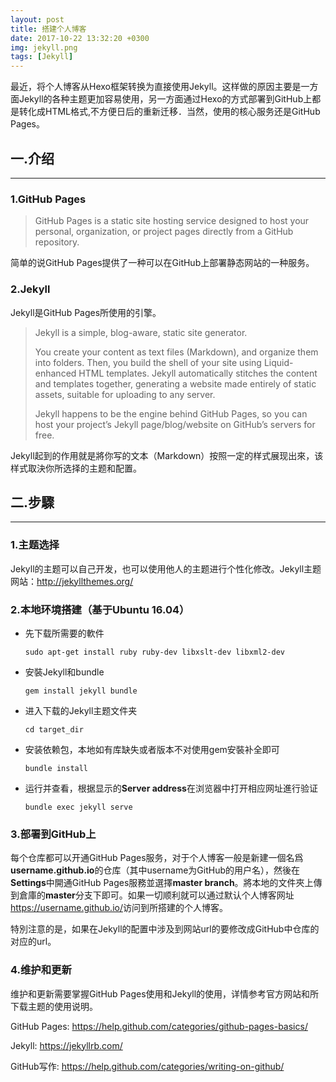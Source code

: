 ```yaml
---
layout: post
title: 搭建个人博客
date: 2017-10-22 13:32:20 +0300
img: jekyll.png
tags: [Jekyll]
---
```




最近，将个人博客从Hexo框架转换为直接使用Jekyll。这样做的原因主要是一方面Jekyll的各种主题更加容易使用，另一方面通过Hexo的方式部署到GitHub上都是转化成HTML格式,不方便日后的重新迁移．当然，使用的核心服务还是GitHub Pages。

## 一.介绍
---

### 1.GitHub Pages

> GitHub Pages is a static site hosting service designed to host your personal, organization, or project pages directly from a GitHub repository.

简单的说GitHub Pages提供了一种可以在GitHub上部署静态网站的一种服务。


### 2.Jekyll

Jekyll是GitHub Pages所使用的引擎。

> Jekyll is a simple, blog-aware, static site generator.
>
>You create your content as text files (Markdown), and organize them into folders. Then, you build the shell of your site using Liquid-enhanced HTML templates. Jekyll automatically stitches the content and templates together, generating a website made entirely of static assets, suitable for uploading to any server.
>
>Jekyll happens to be the engine behind GitHub Pages, so you can host your project’s Jekyll page/blog/website on GitHub’s servers for free.

Jekyll起到的作用就是將你写的文本（Markdown）按照一定的样式展现出來，该样式取決你所选择的主题和配置。

## 二.步驟
---

### 1.主题选择

Jekyll的主题可以自己开发，也可以使用他人的主题进行个性化修改。Jekyll主题网站：http://jekyllthemes.org/

### 2.本地环境搭建（基于Ubuntu 16.04）

* 先下载所需要的軟件

    `sudo apt-get install ruby ruby-dev libxslt-dev libxml2-dev`

* 安裝Jekyll和bundle

    `gem install jekyll bundle`

* 进入下载的Jekyll主题文件夹
    
     `cd target_dir`
	
* 安装依赖包，本地如有库缺失或者版本不对使用gem安裝补全即可
    
     `bundle install`
	
* 运行并查看，根据显示的**Server address**在浏览器中打开相应网址進行验证
    
     `bundle exec jekyll serve`

### 3.部署到GitHub上

每个仓库都可以开通GitHub Pages服务，对于个人博客一般是新建一個名爲**username.github.io**的仓库（其中username为GitHub的用户名），然後在**Settings**中開通GitHub Pages服務並選擇**master branch**。將本地的文件夾上傳到倉庫的**master**分支下即可。如果一切顺利就可以通过默认个人博客网址<https://username.github.io/>访问到所搭建的个人博客。

特別注意的是，如果在Jekyll的配置中涉及到网站url的要修改成GitHub中仓库的对应的url。

### 4.维护和更新

维护和更新需要掌握GitHub Pages使用和Jekyll的使用，详情参考官方网站和所下载主题的使用说明。

GitHub Pages: <https://help.github.com/categories/github-pages-basics/> 

Jekyll: <https://jekyllrb.com/>

GitHub写作: <https://help.github.com/categories/writing-on-github/>












